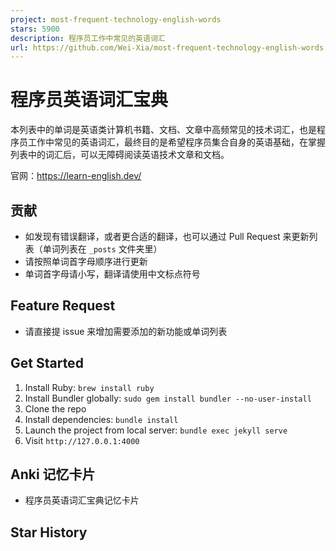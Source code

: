 ```yaml
---
project: most-frequent-technology-english-words
stars: 5900
description: 程序员工作中常见的英语词汇
url: https://github.com/Wei-Xia/most-frequent-technology-english-words
---
```


程序员英语词汇宝典
=========

本列表中的单词是英语类计算机书籍、文档、文章中高频常见的技术词汇，也是程序员工作中常见的英语词汇，最终目的是希望程序员集合自身的英语基础，在掌握列表中的词汇后，可以无障碍阅读英语技术文章和文档。

官网：https://learn-english.dev/

贡献
--

-   如发现有错误翻译，或者更合适的翻译，也可以通过 Pull Request 来更新列表（单词列表在 `_posts` 文件夹里）
-   请按照单词首字母顺序进行更新
-   单词首字母请小写，翻译请使用中文标点符号

Feature Request
---------------

-   请直接提 issue 来增加需要添加的新功能或单词列表

Get Started
-----------

1.  Install Ruby: `brew install ruby`
2.  Install Bundler globally: `sudo gem install bundler --no-user-install`
3.  Clone the repo
4.  Install dependencies: `bundle install`
5.  Launch the project from local server: `bundle exec jekyll serve`
6.  Visit `http://127.0.0.1:4000`

Anki 记忆卡片
---------

-   程序员英语词汇宝典记忆卡片

Star History
------------
